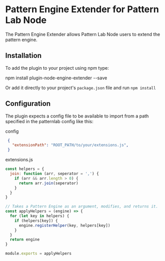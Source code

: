 # Pattern Engine Extender for Pattern Lab Node

The Pattern Engine Extender allows Pattern Lab Node users to extend the pattern engine. 

## Installation

To add the plugin to your project using npm type:

  npm install plugin-node-engine-extender --save

Or add it directly to your project's `package.json` file and run `npm install`

## Configuration

The plugin expects a config file to be available to import from a path specified in the patternlab config like this:

config
```json
 {
   "extensionPath": "ROOT_PATH/to/your/extensions.js",
 }
```

extensions.js
```js
const helpers = {
  join: function (arr, seperator = ',') {
    if (arr && arr.length > 0) {
      return arr.join(seperator)
    }
  }
}

// Takes a Pattern Engine as an argument, modifies, and returns it.
const applyHelpers = (engine) => {
  for (let key in helpers) {
    if (helpers[key]) {
      engine.registerHelper(key, helpers[key])
    }
  }
  return engine
}

module.exports = applyHelpers
```

